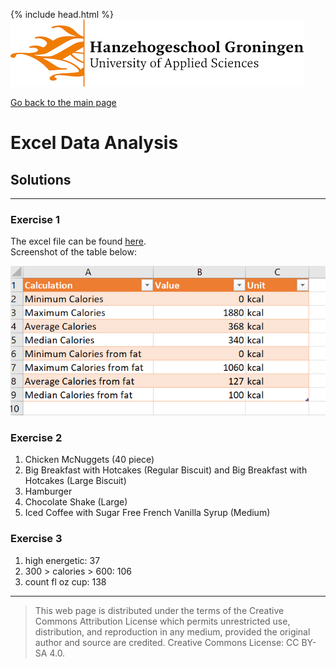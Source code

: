 {% include head.html %}
![Hanze](../hanze/hanze.png)

[Go back to the main page](../index.md)


# Excel Data Analysis

## Solutions

---

### Exercise 1

The excel file can be found [here](./files_10_data_analysis_solutions/exercise01/menu.xlsx).  
Screenshot of the table below:  

![solution exercise01](./files_10_data_analysis_solutions/exercise01/fig1.png)


### Exercise 2

1. Chicken McNuggets (40 piece)  
2. Big Breakfast with Hotcakes (Regular Biscuit) and Big Breakfast with Hotcakes (Large Biscuit)  
3. Hamburger  
4. Chocolate Shake (Large)  
5. Iced Coffee with Sugar Free French Vanilla Syrup (Medium)


### Exercise 3

1. high energetic: 37  
2. 300 > calories > 600: 106  
3. count fl oz cup: 138  



---


>This web page is distributed under the terms of the Creative Commons Attribution License which permits unrestricted use, distribution, and reproduction in any medium, provided the original author and source are credited.
>Creative Commons License: CC BY-SA 4.0.

